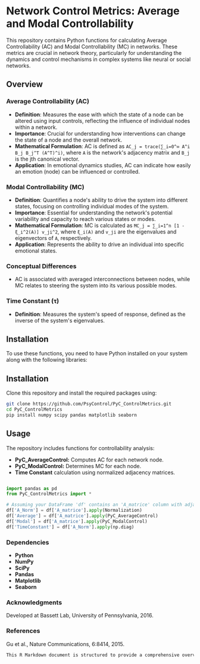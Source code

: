# Network Control Metrics: Average and Modal Controllability

This repository contains Python functions for calculating Average Controllability (AC) and Modal Controllability (MC) in networks. These metrics are crucial in network theory, particularly for understanding the dynamics and control mechanisms in complex systems like neural or social networks.

## Overview

### Average Controllability (AC)

- **Definition**: Measures the ease with which the state of a node can be altered using input controls, reflecting the influence of individual nodes within a network.
- **Importance**: Crucial for understanding how interventions can change the state of a node and the overall network.
- **Mathematical Formulation**: AC is defined as `AC_j = trace(∑_i=0^∞ A^i B_j B_j^T (A^T)^i)`, where `A` is the network's adjacency matrix and `B_j` is the jth canonical vector.
- **Application**: In emotional dynamics studies, AC can indicate how easily an emotion (node) can be influenced or controlled.

### Modal Controllability (MC)

- **Definition**: Quantifies a node's ability to drive the system into different states, focusing on controlling individual modes of the system.
- **Importance**: Essential for understanding the network's potential variability and capacity to reach various states or modes.
- **Mathematical Formulation**: MC is calculated as `MC_j = ∑_i=1^n [1 - ξ_i^2(A)] v_ji^2`, where `ξ_i(A)` and `v_ji` are the eigenvalues and eigenvectors of `A`, respectively.
- **Application**: Represents the ability to drive an individual into specific emotional states.

### Conceptual Differences

- AC is associated with averaged interconnections between nodes, while MC relates to steering the system into its various possible modes.

### Time Constant (τ)

- **Definition**: Measures the system's speed of response, defined as the inverse of the system's eigenvalues.

## Installation

To use these functions, you need to have Python installed on your system along with the following libraries:


## Installation
Clone this repository and install the required packages using:
```bash
git clone https://github.com/PsyControl/PyC_ControlMetrics.git
cd PyC_ControlMetrics
pip install numpy scipy pandas matplotlib seaborn
```

## Usage
The repository includes functions for controllability analysis:

- **PyC_AverageControl:** Computes AC for each network node.
- **PyC_ModalControl:** Determines MC for each node.
- **Time Constant** calculation using normalized adjacency matrices.

```python

import pandas as pd
from PyC_ControlMetrics import *

# Assuming your DataFrame 'df' contains an 'A_matrice' column with adjacency matrices
df['A_Norm'] = df['A_matrice'].apply(Normalization)
df['Average'] = df['A_matrice'].apply(PyC_AverageControl)
df['Modal'] = df['A_matrice'].apply(PyC_ModalControl)
df['TimeConstant'] = df['A_Norm'].apply(np.diag)
```

### Dependencies
- **Python**
- **NumPy**
- **SciPy**
- **Pandas**
- **Matplotlib**
- **Seaborn**
  
### Acknowledgments
Developed at Bassett Lab, University of Pennsylvania, 2016.

### References
Gu et al., Nature Communications, 6:8414, 2015.

```css
This R Markdown document is structured to provide a comprehensive overview of your project, including theoretical background, installation instructions, usage examples, and acknowledgments. You can adjust the content as needed to fit the specifics of your project.
```
